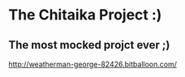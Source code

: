 # The Chitaika Project :)

## The most mocked projct ever ;)

http://weatherman-george-82426.bitballoon.com/

